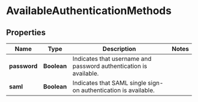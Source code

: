 # AvailableAuthenticationMethods

## Properties
Name | Type | Description | Notes
------------ | ------------- | ------------- | -------------
**password** | **Boolean** | Indicates that username and password authentication is available. | 
**saml** | **Boolean** | Indicates that SAML single sign-on authentication is available. | 
